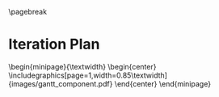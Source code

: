 \pagebreak

# Iteration Plan

\begin{minipage}{\textwidth}
    \begin{center}
        \includegraphics[page=1,width=0.85\textwidth]{images/gantt_component.pdf}
    \end{center}
\end{minipage}
